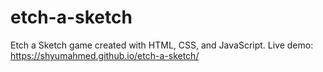 # etch-a-sketch
Etch a Sketch game created with HTML, CSS, and JavaScript.
Live demo: https://shyumahmed.github.io/etch-a-sketch/
